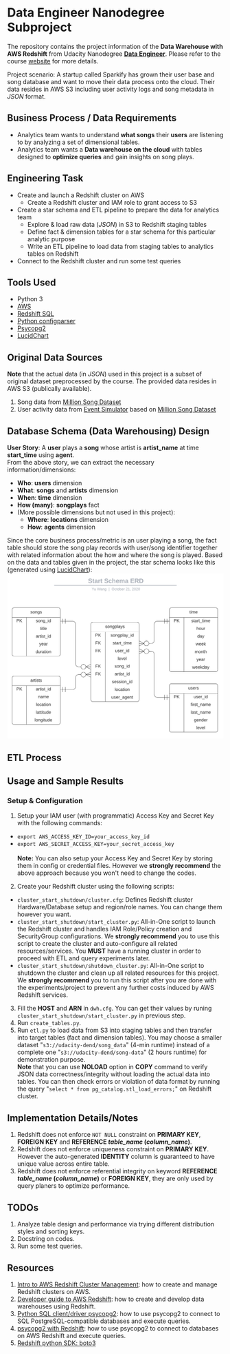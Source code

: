 # Data Engineer Nanodegree Subproject
The repository contains the project information of the **Data Warehouse with AWS Redshift** from Udacity Nanodegree 
**[Data Engineer](https://www.udacity.com/course/data-engineer-nanodegree--nd027)**. Please refer to the 
course [website](https://www.udacity.com/course/data-engineer-nanodegree--nd027) for more details.<br/>

Project scenario: A startup called Sparkify has grown their user base and song database and want to move their data process onto 
the cloud. Their data resides in AWS S3 including user activity logs and song metadata in *JSON* format.<br/>

## Business Process / Data Requirements
- Analytics team wants to understand **what songs** their **users** are listening to by analyzing a set of dimensional tables.
- Analytics team wants a **Data warehouse on the cloud** with tables designed to **optimize queries** and gain insights on song plays.

## Engineering Task
- Create and launch a Redshift cluster on AWS 
  - Create a Redshift cluster and IAM role to grant access to S3
- Create a star schema and ETL pipeline to prepare the data for analytics team
  - Explore & load raw data (*JSON*) in S3 to Redshift staging tables
  - Define fact & dimension tables for a star schema for this particular analytic purpose
  - Write an ETL pipeline to load data from staging tables to analytics tables on Redshift
- Connect to the Redshift cluster and run some test queries

## Tools Used
- Python 3
- [AWS](https://aws.amazon.com/)
- [Redshift SQL](https://docs.aws.amazon.com/redshift/latest/dg/welcome.html)
- [Python configparser](https://docs.python.org/3/library/configparser.html)
- [Psycopg2](https://pypi.org/project/psycopg2/)
- [LucidChart](https://www.lucidchart.com/)

## Original Data Sources
**Note** that the actual data (in *JSON*) used in this project is a subset of original dataset preprocessed by the course. The provided data 
resides in AWS S3 (publically available).
1. Song data from [Million Song Dataset](http://millionsongdataset.com/)
2. User activity data from [Event Simulator](https://github.com/Interana/eventsim) based on [Million Song Dataset](http://millionsongdataset.com/)

## Database Schema (Data Warehousing) Design
**User Story**: A **user** plays a **song** whose artist is **artist_name** at time **start_time** using **agent**.<br/>
From the above story, we can extract the necessary information/dimensions:

- **Who**: **users** dimension
- **What**: **songs** and **artists** dimension
- **When**: **time** dimension
- **How (many)**: **songplays** fact
- (More possible dimensions but not used in this project):
	- **Where**: **locations** dimension
	- **How**: **agents** dimension

Since the core business process/metric is an user playing a song, the fact table should store the song play records with 
user/song identifier together with related information about the how and where the song is played. Based on the data and tables 
given in the project, the star schema looks like this (generated using [LucidChart](https://www.lucidchart.com/)):
![erd](assets/images/ERD.png)

## ETL Process

## Usage and Sample Results
### Setup & Configuration
1. Setup your IAM user (with programmatic) Access Key and Secret Key with the following commands:
- ``export AWS_ACCESS_KEY_ID=your_access_key_id`` 
- ``export AWS_SECRET_ACCESS_KEY=your_secret_access_key``<br/><br/>
**Note:** You can also setup your Access Key and Secret Key by storing them in config or credential files. 
However we **strongly recommend** the above approach because you won't need to change the codes.<br/>
2. Create your Redshift cluster using the following scripts:
- ``cluster_start_shutdown/cluster.cfg``: Defines Redshift cluster Hardware/Database setup and region/role names. You can change them however you want.
- ``cluster_start_shutdown/start_cluster.py``: All-in-One script to launch the Redshift cluster and handles IAM Role/Policy creation and SecurityGroup configurations.
We **strongly recommend** you to use this script to create the cluster and auto-configure all related resources/services. You **MUST** have a running cluster 
in order to proceed with ETL and query experiments later.
- ``cluster_start_shutdown/shutdown_cluster.py``: All-in-One script to shutdown the cluster and clean up all related resources for this project. We **strongly recommend** you to run this script after you are done with the experiments/project to prevent any further costs induced by AWS Redshift services.
3. Fill the **HOST** and **ARN** in ``dwh.cfg``. You can get their values by runing ``cluster_start_shutdown/start_cluster.py`` in previous step.
4. Run ``create_tables.py``.
5. Run ``etl.py`` to load data from S3 into staging tables and then transfer into target tables (fact and dimension tables). You may choose a smaller dataset 
"``s3://udacity-dend/song_data``" (4-min runtime) instead of a complete one "``s3://udacity-dend/song-data``" (2 hours runtime) for demonstration purpose.
<br    > **Note** that you can use **NOLOAD** option in **COPY** command to verify JSON data correctness/integrity without loading the actual data into tables. 
You can then check errors or violation of data format by running the query "``select * from pg_catalog.stl_load_errors;``" on Redshift cluster.


## Implementation Details/Notes
1. Redshift does not enforce ``NOT NULL`` constraint on **PRIMARY KEY**, **FOREIGN KEY** and **REFERENCE _table_name_ (_column_name_)**.
2. Redshift does not enforce uniqueness constraint on **PRIMARY KEY**. However the auto-generated **IDENTITY** column is guaranteed to have unique value across entire table.
3. Redshift does not enforce referential integrity on keyword **REFERENCE _table_name_ (_column_name_)** or **FOREIGN KEY**, they are only used by query planers to 
optimize performance.

## TODOs
1. Analyze table design and performance via trying different distribution styles and sorting keys.
2. Docstring on codes.
3. Run some test queries.

## Resources
1. [Intro to AWS Redshift Cluster Management](https://docs.aws.amazon.com/redshift/latest/mgmt/welcome.html): how to create and manage Redshift clusters on AWS.
2. [Developer guide to AWS Redshift](https://docs.aws.amazon.com/redshift/latest/dg/welcome.html): how to create and develop data warehouses using Redshift.
3. [Python SQL client/driver psycopg2](https://www.psycopg.org/docs/): how to use psycopg2 to connect to SQL PostgreSQL-compatible databases and execute queries.
4. [psycopg2 with Redshift](https://rudderstack.com/blog/access-and-query-your-amazon-redshift-data-using-python-and-r/): how to use psycopg2 to connect to databases on AWS Redshift and execute queries.
5. [Redshift python SDK: boto3](https://boto3.amazonaws.com/v1/documentation/api/latest/index.html)